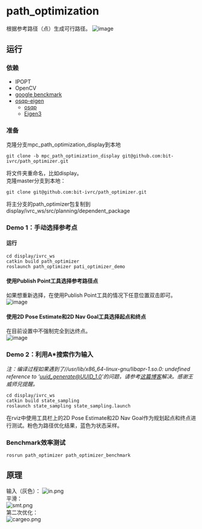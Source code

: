 # path_optimization
根据参考路径（点）生成可行路径。
![image](https://github.com/bit-ivrc/path_optimizer/blob/visualization/picture/cover.gif)

## 运行  
### 依赖
- IPOPT   
- OpenCV   
- [google benckmark](https://github.com/google/benchmark)
- [osqp-eigen](https://github.com/robotology/osqp-eigen)  
  - [osqp](https://github.com/oxfordcontrol/osqp)    
  - [Eigen3](http://eigen.tuxfamily.org/index.php?title=Main_Page)  
  
### 准备
克隆分支mpc_path_optimization_display到本地

```
git clone -b mpc_path_optimization_display git@github.com:bit-ivrc/path_optimizer.git
```

将文件夹重命名，比如display。  
克隆master分支到本地：  

```
git clone git@github.com:bit-ivrc/path_optimizer.git
```

将主分支的path_optimizer包复制到display/ivrc_ws/src/planning/dependent_package
### Demo 1：手动选择参考点
#### 运行
~~~
cd display/ivrc_ws
catkin build path_optimizer
roslaunch path_optimizer pati_optimizer_demo
~~~
#### 使用Publish Point工具选择参考路径点 
如果想重新选择，在使用Publish Point工具的情况下任意位置双击即可。   
![image](https://github.com/bit-ivrc/path_optimizer/blob/visualization/picture/ref.gif)  
#### 使用2D Pose Estimate和2D Nav Goal工具选择起点和终点
在目前设置中不强制完全到达终点。  
![image](https://github.com/bit-ivrc/path_optimizer/blob/visualization/picture/calsulate.gif)

### Demo 2：利用A*搜索作为输入

*注：编译过程如果遇到了//usr/lib/x86_64-linux-gnu/libapr-1.so.0: undefined reference to ‘uuid_generate@UUID_1.0'的问题，请参考[这篇博客](https://blog.csdn.net/u014734886/article/details/93029349)解决。感谢王威师兄提醒。*  

```
cd display/ivrc_ws
catkin build state_sampling
roslaunch state_sampling state_sampling.launch
```

在rviz中使用工具栏上的2D Pose Estimate和2D Nav Goal作为规划起点和终点进行测试。粉色为路径优化结果，蓝色为状态采样。

### Benchmark效率测试  

```
rosrun path_optimizer path_optimizer_benchmark
``` 

## 原理
输入（灰色）：
![in.png](https://i.loli.net/2019/10/31/v8rGYNW6RHxOcwy.png)  
平滑：  
![smt.png](https://i.loli.net/2019/10/31/bTsxhRrW1LnJIoQ.png)  
第二次优化：    
![cargeo.png](https://i.loli.net/2019/10/31/dqz6TF4ypvYGbeE.png)  
